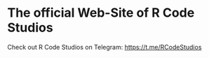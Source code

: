 # The official Web-Site of R Code Studios
Check out R Code Studios on Telegram: https://t.me/RCodeStudios

